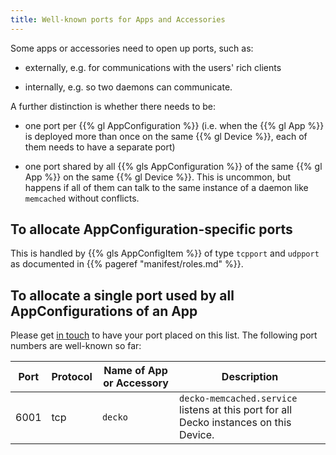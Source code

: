 ```yaml
---
title: Well-known ports for Apps and Accessories
---
```


Some apps or accessories need to open up ports, such as:

* externally, e.g. for communications with the users' rich clients

* internally, e.g. so two daemons can communicate.

A further distinction is whether there needs to be:

* one port per {{% gl AppConfiguration %}} (i.e. when the {{% gl App %}} is deployed
  more than once on the same {{% gl Device %}}, each of them needs to have a
  separate port)

* one port shared by all {{% gls AppConfiguration %}} of the same
  {{% gl App %}} on the same {{% gl Device %}}. This is uncommon, but happens if all
  of them can talk to the same instance of a daemon like ``memcached`` without
  conflicts.

## To allocate AppConfiguration-specific ports

This is handled by {{% gls AppConfigItem %}} of type
``tcpport`` and ``udpport`` as documented in {{% pageref "manifest/roles.md" %}}.

## To allocate a single port used by all AppConfigurations of an App

Please get [in touch](https://ubos.net/community/) to have your port placed on
this list. The following port numbers are well-known so far:

<table>
 <thead>
  <tr>
   <th>Port</th>
   <th>Protocol</th>
   <th>Name of App or Accessory</th>
   <th>Description</th>
  </tr>
 </thead>
 <tbody>
  <tr>
   <td>6001</td>
   <td>tcp</td>
   <td><code>decko</code></td>
   <td><code>decko-memcached.service</code> listens at this port for all Decko
       instances on this Device.</td>
  </tr>
 </tbody>
</table>
